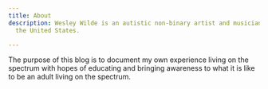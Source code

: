 ```yaml
---
title: About
description: Wesley Wilde is an autistic non-binary artist and musician living in
  the United States.

---
```

The purpose of this blog is to document my own experience living on the spectrum with hopes of educating and bringing awareness to what it is like to be an adult living on the spectrum. 